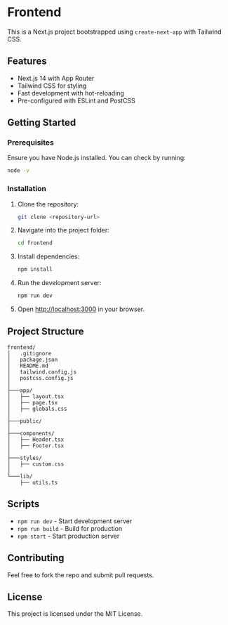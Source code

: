 # Frontend

This is a Next.js project bootstrapped using `create-next-app` with Tailwind CSS.

## Features
- Next.js 14 with App Router
- Tailwind CSS for styling
- Fast development with hot-reloading
- Pre-configured with ESLint and PostCSS

## Getting Started

### Prerequisites
Ensure you have Node.js installed. You can check by running:
```sh
node -v
```

### Installation
1. Clone the repository:
   ```sh
   git clone <repository-url>
   ```
2. Navigate into the project folder:
   ```sh
   cd frontend
   ```
3. Install dependencies:
   ```sh
   npm install
   ```
4. Run the development server:
   ```sh
   npm run dev
   ```
5. Open [http://localhost:3000](http://localhost:3000) in your browser.

## Project Structure
```
frontend/
│   .gitignore
│   package.json
│   README.md
│   tailwind.config.js
│   postcss.config.js
│
├───app/
│   ├── layout.tsx
│   ├── page.tsx
│   ├── globals.css
│
├───public/
│
├───components/
│   ├── Header.tsx
│   ├── Footer.tsx
│
├───styles/
│   ├── custom.css
│
└───lib/
    ├── utils.ts
```

## Scripts
- `npm run dev` - Start development server
- `npm run build` - Build for production
- `npm start` - Start production server

## Contributing
Feel free to fork the repo and submit pull requests.

## License
This project is licensed under the MIT License.

